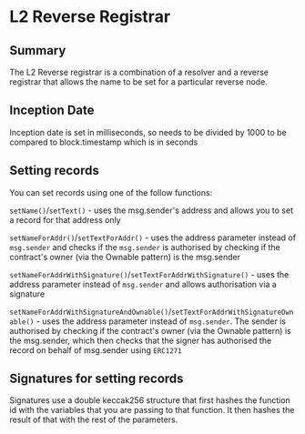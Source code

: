 # L2 Reverse Registrar

## Summary

The L2 Reverse registrar is a combination of a resolver and a reverse registrar that allows the name to be set for a particular reverse node.

## Inception Date

Inception date is set in milliseconds, so needs to be divided by 1000 to be compared to block.timestamp which is in seconds

## Setting records

You can set records using one of the follow functions:

`setName()`/`setText()` - uses the msg.sender's address and allows you to set a record for that address only

`setNameForAddr()`/`setTextForAddr()` - uses the address parameter instead of `msg.sender` and checks if the `msg.sender` is authorised by checking if the contract's owner (via the Ownable pattern) is the msg.sender

`setNameForAddrWithSignature()`/`setTextForAddrWithSignature()` - uses the address parameter instead of `msg.sender` and allows authorisation via a signature

`setNameForAddrWithSignatureAndOwnable()`/`setTextForAddrWithSignatureOwnable()` - uses the address parameter instead of `msg.sender`. The sender is authorised by checking if the contract's owner (via the Ownable pattern) is the msg.sender, which then checks that the signer has authorised the record on behalf of msg.sender using `ERC1271`

## Signatures for setting records

Signatures use a double keccak256 structure that first hashes the function id with the variables that you are passing to that function. It then hashes the result of that with the rest of the parameters.
